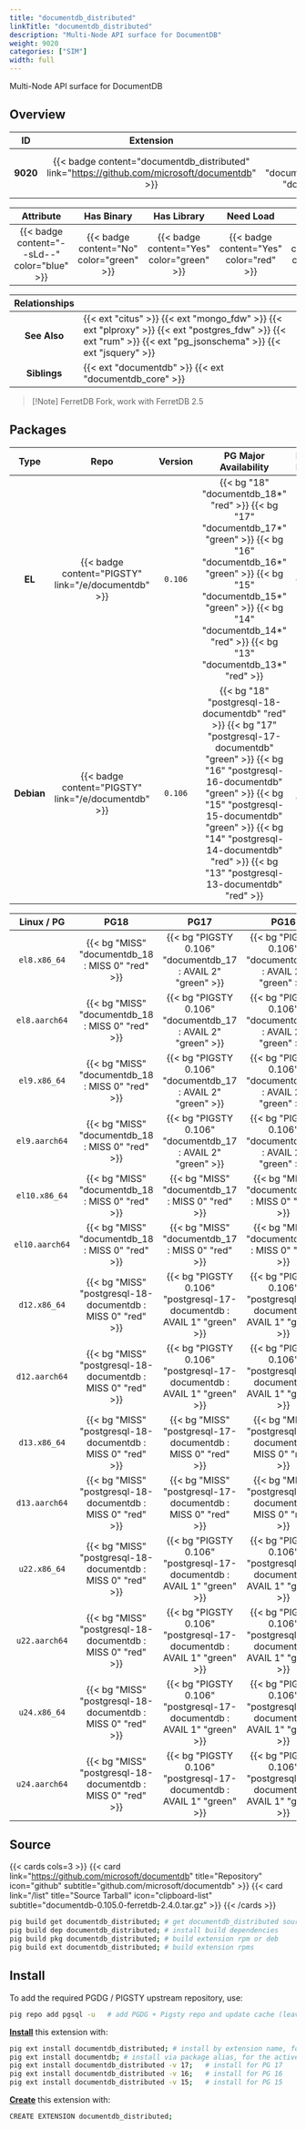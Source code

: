 ```yaml
---
title: "documentdb_distributed"
linkTitle: "documentdb_distributed"
description: "Multi-Node API surface for DocumentDB"
weight: 9020
categories: ["SIM"]
width: full
---
```


Multi-Node API surface for DocumentDB


## Overview

|    ID    | Extension |  Package   | Version |        Category        |           License            |       Language       |
|:--------:|:---------:|:----------:|:-------:|:----------------------:|:----------------------------:|:--------------------:|
| **9020** | {{< badge content="documentdb_distributed" link="https://github.com/microsoft/documentdb" >}} | {{< ext "documentdb_distributed" "documentdb" >}} | `0.106` | {{< category "SIM" >}} | {{< license "MIT" >}} | {{< language "C" >}} |


|  Attribute | Has Binary | Has Library | Need Load | Has DDL | Relocatable | Trusted |
|:----------:|:----------:|:-----------:|:---------:|:-------:|:-----------:|:-------:|
| {{< badge content="--sLd--" color="blue" >}} | {{< badge content="No" color="green" >}} | {{< badge content="Yes" color="green" >}} | {{< badge content="Yes" color="red" >}} | {{< badge content="Yes" color="green" >}} | {{< badge content="no" color="red" >}} | {{< badge content="no" color="red" >}} |


| **Relationships** |   |
|:-----------------:|:----|
|   **See Also**    | {{< ext "citus" >}} {{< ext "mongo_fdw" >}} {{< ext "plproxy" >}} {{< ext "postgres_fdw" >}} {{< ext "rum" >}} {{< ext "pg_jsonschema" >}} {{< ext "jsquery" >}} |
|    **Siblings**   | {{< ext "documentdb" >}} {{< ext "documentdb_core" >}} |

> [!Note] FerretDB Fork, work with FerretDB 2.5


## Packages

| Type | Repo | Version | PG Major Availability | Package Pattern | Dependencies |
|:----:|:----:|:-------:|:---------------------:|:----------------|:------------:|
| **EL** | {{< badge content="PIGSTY" link="/e/documentdb" >}} | `0.106` | {{< bg "18" "documentdb_18*" "red" >}} {{< bg "17" "documentdb_17*" "green" >}} {{< bg "16" "documentdb_16*" "green" >}} {{< bg "15" "documentdb_15*" "green" >}} {{< bg "14" "documentdb_14*" "red" >}} {{< bg "13" "documentdb_13*" "red" >}} | `documentdb_$v*` | `postgresql$v-contrib`, `pg_cron_$v`, `pgvector_$v`, `rum_$v` |
| **Debian** | {{< badge content="PIGSTY" link="/e/documentdb" >}} | `0.106` | {{< bg "18" "postgresql-18-documentdb" "red" >}} {{< bg "17" "postgresql-17-documentdb" "green" >}} {{< bg "16" "postgresql-16-documentdb" "green" >}} {{< bg "15" "postgresql-15-documentdb" "green" >}} {{< bg "14" "postgresql-14-documentdb" "red" >}} {{< bg "13" "postgresql-13-documentdb" "red" >}} | `postgresql-$v-documentdb` | `postgresql-$v-cron`, `postgresql-$v-pgvector`, `postgresql-$v-rum` |


| **Linux** / **PG** |                  **PG18**                   |                  **PG17**                   |                  **PG16**                   |                  **PG15**                   |                  **PG14**                   |                  **PG13**                   |
|:------------------:|:-------------------------------------------:|:-------------------------------------------:|:-------------------------------------------:|:-------------------------------------------:|:-------------------------------------------:|:-------------------------------------------:|
|    `el8.x86_64`    |      {{< bg "MISS" "documentdb_18 : MISS 0" "red" >}}      | {{< bg "PIGSTY 0.106" "documentdb_17 : AVAIL 2" "green" >}} | {{< bg "PIGSTY 0.106" "documentdb_16 : AVAIL 2" "green" >}} | {{< bg "PIGSTY 0.106" "documentdb_15 : AVAIL 2" "green" >}} |      {{< bg "MISS" "documentdb_14 : MISS 0" "red" >}}      |      {{< bg "MISS" "documentdb_13 : MISS 0" "red" >}}      |
|    `el8.aarch64`    |      {{< bg "MISS" "documentdb_18 : MISS 0" "red" >}}      | {{< bg "PIGSTY 0.106" "documentdb_17 : AVAIL 2" "green" >}} | {{< bg "PIGSTY 0.106" "documentdb_16 : AVAIL 2" "green" >}} | {{< bg "PIGSTY 0.106" "documentdb_15 : AVAIL 2" "green" >}} |      {{< bg "MISS" "documentdb_14 : MISS 0" "red" >}}      |      {{< bg "MISS" "documentdb_13 : MISS 0" "red" >}}      |
|    `el9.x86_64`    |      {{< bg "MISS" "documentdb_18 : MISS 0" "red" >}}      | {{< bg "PIGSTY 0.106" "documentdb_17 : AVAIL 2" "green" >}} | {{< bg "PIGSTY 0.106" "documentdb_16 : AVAIL 2" "green" >}} | {{< bg "PIGSTY 0.106" "documentdb_15 : AVAIL 2" "green" >}} |      {{< bg "MISS" "documentdb_14 : MISS 0" "red" >}}      |      {{< bg "MISS" "documentdb_13 : MISS 0" "red" >}}      |
|    `el9.aarch64`    |      {{< bg "MISS" "documentdb_18 : MISS 0" "red" >}}      | {{< bg "PIGSTY 0.106" "documentdb_17 : AVAIL 2" "green" >}} | {{< bg "PIGSTY 0.106" "documentdb_16 : AVAIL 2" "green" >}} | {{< bg "PIGSTY 0.106" "documentdb_15 : AVAIL 2" "green" >}} |      {{< bg "MISS" "documentdb_14 : MISS 0" "red" >}}      |      {{< bg "MISS" "documentdb_13 : MISS 0" "red" >}}      |
|    `el10.x86_64`    |      {{< bg "MISS" "documentdb_18 : MISS 0" "red" >}}      |      {{< bg "MISS" "documentdb_17 : MISS 0" "red" >}}      |      {{< bg "MISS" "documentdb_16 : MISS 0" "red" >}}      |      {{< bg "MISS" "documentdb_15 : MISS 0" "red" >}}      |      {{< bg "MISS" "documentdb_14 : MISS 0" "red" >}}      |      {{< bg "MISS" "documentdb_13 : MISS 0" "red" >}}      |
|    `el10.aarch64`    |      {{< bg "MISS" "documentdb_18 : MISS 0" "red" >}}      |      {{< bg "MISS" "documentdb_17 : MISS 0" "red" >}}      |      {{< bg "MISS" "documentdb_16 : MISS 0" "red" >}}      |      {{< bg "MISS" "documentdb_15 : MISS 0" "red" >}}      |      {{< bg "MISS" "documentdb_14 : MISS 0" "red" >}}      |      {{< bg "MISS" "documentdb_13 : MISS 0" "red" >}}      |
|    `d12.x86_64`    |      {{< bg "MISS" "postgresql-18-documentdb : MISS 0" "red" >}}      | {{< bg "PIGSTY 0.106" "postgresql-17-documentdb : AVAIL 1" "green" >}} | {{< bg "PIGSTY 0.106" "postgresql-16-documentdb : AVAIL 1" "green" >}} | {{< bg "PIGSTY 0.106" "postgresql-15-documentdb : AVAIL 1" "green" >}} |      {{< bg "MISS" "postgresql-14-documentdb : MISS 0" "red" >}}      |      {{< bg "MISS" "postgresql-13-documentdb : MISS 0" "red" >}}      |
|    `d12.aarch64`    |      {{< bg "MISS" "postgresql-18-documentdb : MISS 0" "red" >}}      | {{< bg "PIGSTY 0.106" "postgresql-17-documentdb : AVAIL 1" "green" >}} | {{< bg "PIGSTY 0.106" "postgresql-16-documentdb : AVAIL 1" "green" >}} | {{< bg "PIGSTY 0.106" "postgresql-15-documentdb : AVAIL 1" "green" >}} |      {{< bg "MISS" "postgresql-14-documentdb : MISS 0" "red" >}}      |      {{< bg "MISS" "postgresql-13-documentdb : MISS 0" "red" >}}      |
|    `d13.x86_64`    |      {{< bg "MISS" "postgresql-18-documentdb : MISS 0" "red" >}}      |      {{< bg "MISS" "postgresql-17-documentdb : MISS 0" "red" >}}      |      {{< bg "MISS" "postgresql-16-documentdb : MISS 0" "red" >}}      |      {{< bg "MISS" "postgresql-15-documentdb : MISS 0" "red" >}}      |      {{< bg "MISS" "postgresql-14-documentdb : MISS 0" "red" >}}      |      {{< bg "MISS" "postgresql-13-documentdb : MISS 0" "red" >}}      |
|    `d13.aarch64`    |      {{< bg "MISS" "postgresql-18-documentdb : MISS 0" "red" >}}      |      {{< bg "MISS" "postgresql-17-documentdb : MISS 0" "red" >}}      |      {{< bg "MISS" "postgresql-16-documentdb : MISS 0" "red" >}}      |      {{< bg "MISS" "postgresql-15-documentdb : MISS 0" "red" >}}      |      {{< bg "MISS" "postgresql-14-documentdb : MISS 0" "red" >}}      |      {{< bg "MISS" "postgresql-13-documentdb : MISS 0" "red" >}}      |
|    `u22.x86_64`    |      {{< bg "MISS" "postgresql-18-documentdb : MISS 0" "red" >}}      | {{< bg "PIGSTY 0.106" "postgresql-17-documentdb : AVAIL 1" "green" >}} | {{< bg "PIGSTY 0.106" "postgresql-16-documentdb : AVAIL 1" "green" >}} | {{< bg "PIGSTY 0.106" "postgresql-15-documentdb : AVAIL 1" "green" >}} |      {{< bg "MISS" "postgresql-14-documentdb : MISS 0" "red" >}}      |      {{< bg "MISS" "postgresql-13-documentdb : MISS 0" "red" >}}      |
|    `u22.aarch64`    |      {{< bg "MISS" "postgresql-18-documentdb : MISS 0" "red" >}}      | {{< bg "PIGSTY 0.106" "postgresql-17-documentdb : AVAIL 1" "green" >}} | {{< bg "PIGSTY 0.106" "postgresql-16-documentdb : AVAIL 1" "green" >}} | {{< bg "PIGSTY 0.106" "postgresql-15-documentdb : AVAIL 1" "green" >}} |      {{< bg "MISS" "postgresql-14-documentdb : MISS 0" "red" >}}      |      {{< bg "MISS" "postgresql-13-documentdb : MISS 0" "red" >}}      |
|    `u24.x86_64`    |      {{< bg "MISS" "postgresql-18-documentdb : MISS 0" "red" >}}      | {{< bg "PIGSTY 0.106" "postgresql-17-documentdb : AVAIL 1" "green" >}} | {{< bg "PIGSTY 0.106" "postgresql-16-documentdb : AVAIL 1" "green" >}} | {{< bg "PIGSTY 0.106" "postgresql-15-documentdb : AVAIL 1" "green" >}} |      {{< bg "MISS" "postgresql-14-documentdb : MISS 0" "red" >}}      |      {{< bg "MISS" "postgresql-13-documentdb : MISS 0" "red" >}}      |
|    `u24.aarch64`    |      {{< bg "MISS" "postgresql-18-documentdb : MISS 0" "red" >}}      | {{< bg "PIGSTY 0.106" "postgresql-17-documentdb : AVAIL 1" "green" >}} | {{< bg "PIGSTY 0.106" "postgresql-16-documentdb : AVAIL 1" "green" >}} | {{< bg "PIGSTY 0.106" "postgresql-15-documentdb : AVAIL 1" "green" >}} |      {{< bg "MISS" "postgresql-14-documentdb : MISS 0" "red" >}}      |      {{< bg "MISS" "postgresql-13-documentdb : MISS 0" "red" >}}      |


## Source

{{< cards cols=3 >}}
{{< card link="https://github.com/microsoft/documentdb" title="Repository" icon="github" subtitle="github.com/microsoft/documentdb" >}}
{{< card link="/list" title="Source Tarball" icon="clipboard-list" subtitle="documentdb-0.105.0-ferretdb-2.4.0.tar.gz" >}}
{{< /cards >}}


```bash
pig build get documentdb_distributed; # get documentdb_distributed source code
pig build dep documentdb_distributed; # install build dependencies
pig build pkg documentdb_distributed; # build extension rpm or deb
pig build ext documentdb_distributed; # build extension rpms
```


## Install

To add the required PGDG / PIGSTY upstream repository, use:

```bash
pig repo add pgsql -u   # add PGDG + Pigsty repo and update cache (leave existing repos)
```

[**Install**](https://ext.pgsty.com/usage/install) this extension with:

```bash
pig ext install documentdb_distributed; # install by extension name, for the current active PG version
pig ext install documentdb; # install via package alias, for the active PG version
pig ext install documentdb_distributed -v 17;   # install for PG 17
pig ext install documentdb_distributed -v 16;   # install for PG 16
pig ext install documentdb_distributed -v 15;   # install for PG 15

```

[**Create**](https://ext.pgsty.com/usage/create) this extension with:

```bash
CREATE EXTENSION documentdb_distributed;
```

